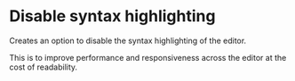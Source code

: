 # Disable syntax highlighting
Creates an option to disable the syntax highlighting of the editor.

This is to improve performance and responsiveness across the editor at the cost of readability.